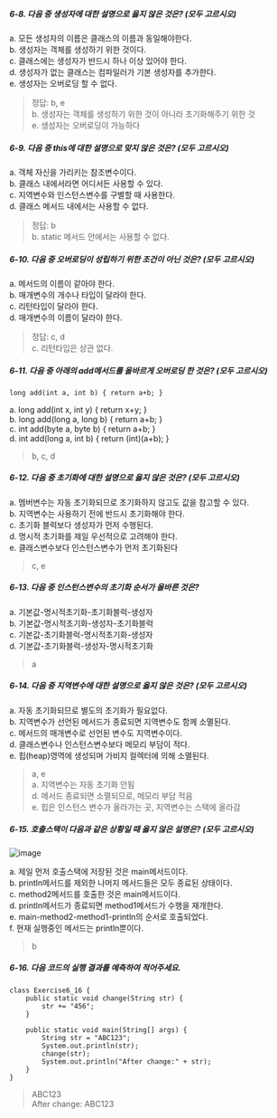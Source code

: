 ##### 6-8. 다음 중 생성자에 대한 설명으로 옳지 않은 것은? (모두 고르시오)   
a. 모든 생성자의 이름은 클래스의 이름과 동일해야한다.   
b. 생성자는 객체를 생성하기 위한 것이다.   
c. 클래스에는 생성자가 반드시 하나 이상 있어야 한다.   
d. 생성자가 없는 클래스는 컴파일러가 기본 생성자를 추가한다.   
e. 생성자는 오버로딩 할 수 없다.  

> 정답: b, e   
> b. 생성자는 객체를 생성하기 위한 것이 아니라 초기화해주기 위한 것   
> e. 생성자는 오버로딩이 가능하다

##### 6-9. 다음 중 this에 대한 설명으로 맞지 않은 것은? (모두 고르시오)   
a. 객체 자신을 가리키는 참조변수이다.   
b. 클래스 내에서라면 어디서든 사용할 수 있다.   
c. 지역변수와 인스턴스변수를 구별할 때 사용한다.   
d. 클래스 메서드 내에서는 사용할 수 없다.  

> 정답: b   
> b. static 메서드 안에서는 사용할 수 없다.

##### 6-10. 다음 중 오버로딩이 성립하기 위한 조건이 아닌 것은? (모두 고르시오)   
a. 메서드의 이름이 같아야 한다.   
b. 매개변수의 개수나 타입이 달라야 한다.   
c. 리턴타입이 달라야 한다.   
d. 매개변수의 이름이 달라야 한다.   

> 정답: c, d   
> c. 리턴타입은 상관 없다.

##### 6-11. 다음 중 아래의 add메서드를 올바르게 오버로딩 한 것은? (모두 고르시오)   
```long add(int a, int b) { return a+b; }```

a. long add(int x, int y) { return x+y; }   
b. long add(long a, long b) { return a+b; }   
c. int add(byte a, byte b) { return a+b; }   
d. int add(long a, int b) { return (int)(a+b); }  

> b, c, d

##### 6-12. 다음 중 초기화에 대한 설명으로 옳지 않은 것은? (모두 고르시오)   
a. 멤버변수는 자동 초기화되므로 초기화하지 않고도 값을 참고할 수 있다.   
b. 지역변수는 사용하기 전에 반드시 초기화해야 한다.   
c. 초기화 블럭보다 생성자가 먼저 수행된다.   
d. 명시적 초기화를 제일 우선적으로 고려해야 한다.   
e. 클래스변수보다 인스턴스변수가 먼저 초기화된다   

> c, e

##### 6-13. 다음 중 인스턴스변수의 초기화 순서가 올바른 것은?   
a. 기본값-명시적초기화-초기화블럭-생성자   
b. 기본값-명시적초기화-생성자-초기화블럭   
c. 기본값-초기화블럭-명시적초기화-생성자   
d. 기본값-초기화블럭-생성자-명시적초기화   

> a

##### 6-14. 다음 중 지역변수에 대한 설명으로 옳지 않은 것은? (모두 고르시오)   
a. 자동 초기화되므로 별도의 초기화가 필요없다.   
b. 지역변수가 선언된 메서드가 종료되면 지역변수도 함께 소멸된다.   
c. 메서드의 매개변수로 선언된 변수도 지역변수이다.   
d. 클래스변수나 인스턴스변수보다 메모리 부담이 적다.   
e. 힙(heap)영역에 생성되며 가비지 컬렉터에 의해 소멸된다.   

> a, e   
> a. 지역변수는 자동 초기화 안됨  
> d. 메서드 종료되면 소멸되므로, 메모리 부담 적음   
> e. 힙은 인스턴스 변수가 올라가는 곳, 지역변수는 스택에 올라감  


##### 6-15. 호출스택이 다음과 같은 상황일 때 옳지 않은 설명은? (모두 고르시오)

![image](https://user-images.githubusercontent.com/101865071/220245229-c54a9589-e9d9-4146-95ee-458c7b3bd425.png)

a. 제일 먼저 호출스택에 저장된 것은 main메서드이다.   
b. println메서드를 제외한 나머지 메서드들은 모두 종료된 상태이다.   
c. method2메서드를 호출한 것은 main메서드이다.   
d. println메서드가 종료되면 method1메서드가 수행을 재개한다.   
e. main-method2-method1-println의 순서로 호출되었다.   
f. 현재 실행중인 메서드는 println뿐이다.   

> b

##### 6-16. 다음 코드의 실행 결과를 예측하여 적어주세요.   
``` 
class Exercise6_16 {
    public static void change(String str) {
        str += "456";
    }

    public static void main(String[] args) {
        String str = "ABC123";
        System.out.println(str);
        change(str);
        System.out.println("After change:" + str);
    }
} 
```

> ABC123   
> After change: ABC123
